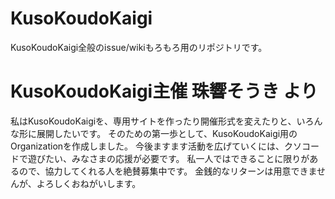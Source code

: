 # KusoKoudoKaigi
KusoKoudoKaigi全般のissue/wikiもろもろ用のリポジトリです。

# KusoKoudoKaigi主催 珠響そうき より
私はKusoKoudoKaigiを、専用サイトを作ったり開催形式を変えたりと、いろんな形に展開したいです。
そのための第一歩として、KusoKoudoKaigi用のOrganizationを作成しました。
今後ますます活動を広げていくには、クソコードで遊びたい、みなさまの応援が必要です。
私一人ではできることに限りがあるので、協力してくれる人を絶賛募集中です。
金銭的なリターンは用意できませんが、よろしくおねがいします。
